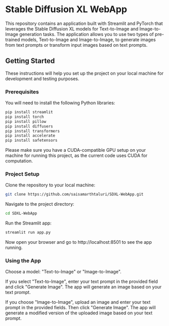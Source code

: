 # Stable Diffusion XL WebApp

This repository contains an application built with Streamlit and PyTorch that leverages the Stable Diffusion XL models for Text-to-Image and Image-to-Image generation tasks. The application allows you to use two types of pre-trained models, Text-to-Image and Image-to-Image, to generate images from text prompts or transform input images based on text prompts.

## Getting Started

These instructions will help you set up the project on your local machine for development and testing purposes.

### Prerequisites

You will need to install the following Python libraries:

```bash
pip install streamlit
pip install torch
pip install pillow
pip install diffusers
pip install transformers
pip install accelerate
pip install safetensors
```

Please make sure you have a CUDA-compatible GPU setup on your machine for running this project, as the current code uses CUDA for computation.

### Project Setup

Clone the repository to your local machine:

```bash
git clone https://github.com/saisamarthtaluri/SDXL-WebApp.git
```
Navigate to the project directory:

```bash
cd SDXL-WebApp
```
Run the Streamlit app:

```bash
streamlit run app.py
```
Now open your browser and go to http://localhost:8501 to see the app running.

### Using the App

Choose a model: "Text-to-Image" or "Image-to-Image".

If you select "Text-to-Image", enter your text prompt in the provided field and click "Generate Image". The app will generate an image based on your text prompt.

If you choose "Image-to-Image", upload an image and enter your text prompt in the provided fields. Then click "Generate Image". The app will generate a modified version of the uploaded image based on your text prompt.
